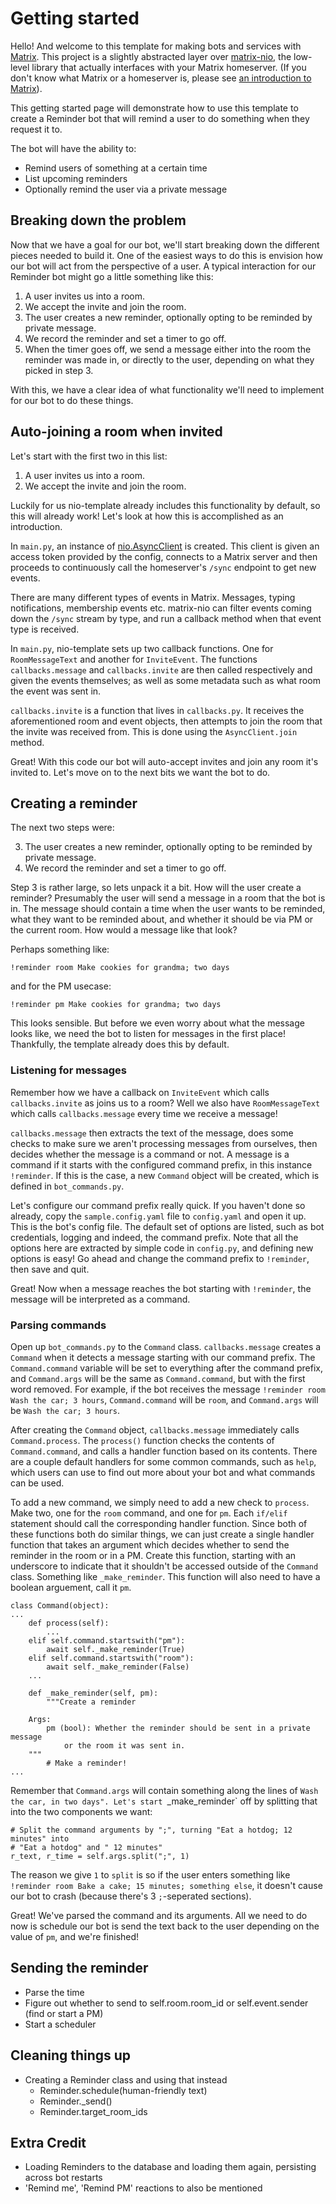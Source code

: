 # Getting started

Hello! And welcome to this template for making bots and services with
[Matrix](https://matrix.org). This project is a slightly abstracted layer over
[matrix-nio](https://github.com/poljar/matrix-nio), the low-level library that
actually interfaces with your Matrix homeserver. (If you don't know what Matrix
or a homeserver is, please see [an introduction to Matrix]()).

This getting started page will demonstrate how to use this template to create a
Reminder bot that will remind a user to do something when they request it to.

The bot will have the ability to:

* Remind users of something at a certain time
* List upcoming reminders
* Optionally remind the user via a private message

## Breaking down the problem

Now that we have a goal for our bot, we'll start breaking down the different
pieces needed to build it. One of the easiest ways to do this is envision how
our bot will act from the perspective of a user. A typical interaction for our
Reminder bot might go a little something like this:

1. A user invites us into a room.
2. We accept the invite and join the room.
3. The user creates a new reminder, optionally opting to be reminded by private
   message.
4. We record the reminder and set a timer to go off.
5. When the timer goes off, we send a message either into the room the reminder
   was made in, or directly to the user, depending on what they picked in step
   3.

With this, we have a clear idea of what functionality we'll need to implement
for our bot to do these things.

## Auto-joining a room when invited

Let's start with the first two in this list:

1. A user invites us into a room.
2. We accept the invite and join the room.

Luckily for us nio-template already includes this functionality by default, so
this will already work! Let's look at how this is accomplished as an
introduction.

In `main.py`, an instance of
[nio.AsyncClient](https://matrix-nio.readthedocs.io/en/latest/nio.html#asyncclient)
is created. This client is given an access token provided by the config,
connects to a Matrix server and then proceeds to continuously call the
homeserver's `/sync` endpoint to get new events.

There are many different types of events in Matrix. Messages, typing
notifications, membership events etc. matrix-nio can filter events coming down
the `/sync` stream by type, and run a callback method when that event type is
received.

In `main.py`, nio-template sets up two callback functions. One for
`RoomMessageText` and another for `InviteEvent`. The functions
`callbacks.message` and `callbacks.invite` are then called respectively and
given the events themselves; as well as some metadata such as what room the
event was sent in.

`callbacks.invite` is a function that lives in `callbacks.py`. It receives the
aforementioned room and event objects, then attempts to join the room that the
invite was received from. This is done using the `AsyncClient.join` method.

Great! With this code our bot will auto-accept invites and join any room it's
invited to. Let's move on to the next bits we want the bot to do.

## Creating a reminder

The next two steps were:

3. The user creates a new reminder, optionally opting to be reminded by private
   message.
4. We record the reminder and set a timer to go off.

Step 3 is rather large, so lets unpack it a bit. How will the user create a
reminder? Presumably the user will send a message in a room that the bot is in.
The message should contain a time when the user wants to be reminded, what they
want to be reminded about, and whether it should be via PM or the current room.
How would a message like that look?

Perhaps something like:

```
!reminder room Make cookies for grandma; two days
```

and for the PM usecase:

```
!reminder pm Make cookies for grandma; two days
```

This looks sensible. But before we even worry about what the message looks
like, we need the bot to listen for messages in the first place! Thankfully,
the template already does this by default.

### Listening for messages

Remember how we have a callback on `InviteEvent` which calls `callbacks.invite`
as joins us to a room? Well we also have `RoomMessageText` which calls
`callbacks.message` every time we receive a message!

`callbacks.message` then extracts the text of the message, does some checks to
make sure we aren't processing messages from ourselves, then decides whether
the message is a command or not. A message is a command if it starts with the
configured command prefix, in this instance `!reminder`. If this is the case, a
new `Command` object will be created, which is defined in `bot_commands.py`.

Let's configure our command prefix really quick. If you haven't done so
already, copy the `sample.config.yaml` file to `config.yaml` and open it up.
This is the bot's config file. The default set of options are listed, such as
bot credentials, logging and indeed, the command prefix. Note that all the
options here are extracted by simple code in `config.py`, and defining new
options is easy! Go ahead and change the command prefix to `!reminder`, then
save and quit.

Great! Now when a message reaches the bot starting with `!reminder`, the
message will be interpreted as a command.

### Parsing commands

Open up `bot_commands.py` to the `Command` class. `callbacks.message` creates a
`Command` when it detects a message starting with our command prefix. The
`Command.command` variable will be set to everything after the command prefix,
and `Command.args` will be the same as `Command.command`, but with the first
word removed. For example, if the bot receives the message `!reminder room Wash
the car; 3 hours`, `Command.command` will be `room`, and `Command.args`
will be `Wash the car; 3 hours`.

After creating the `Command` object, `callbacks.message` immediately calls
`Command.process`. The `process()` function checks the contents of
`Command.command`, and calls a handler function based on its contents. There
are a couple default handlers for some common commands, such as `help`, which
users can use to find out more about your bot and what commands can be used.

To add a new command, we simply need to add a new check to `process`. Make two,
one for the `room` command, and one for `pm`. Each `if/elif` statement should
call the corresponding handler function. Since both of these functions both do
similar things, we can just create a single handler function that takes an
argument which decides whether to send the reminder in the room or in a PM.
Create this function, starting with an underscore to indicate that it shouldn't
be accessed outside of the `Command` class. Something like `_make_reminder`.
This function will also need to have a boolean arguement, call it `pm`.

```
class Command(object):
...
    def process(self):
    	...
	elif self.command.startswith("pm"):
	    await self._make_reminder(True)
	elif self.command.startswith("room"):
	    await self._make_reminder(False)
	...
    
    def _make_reminder(self, pm):
        """Create a reminder

	Args:
	    pm (bool): Whether the reminder should be sent in a private message
	        or the room it was sent in.
	"""
        # Make a reminder!
...
```

Remember that `Command.args` will contain something along the lines of `Wash
the car, in two days". Let's start `_make_reminder` off by splitting that into
the two components we want:

```
# Split the command arguments by ";", turning "Eat a hotdog; 12 minutes" into
# "Eat a hotdog" and " 12 minutes"
r_text, r_time = self.args.split(";", 1)
```

The reason we give `1` to `split` is so if the user enters something like
`!reminder room Bake a cake; 15 minutes; something else`, it doesn't cause our
bot to crash (because there's 3 `;`-seperated sections).

Great! We've parsed the command and its arguments. All we need to do now is
schedule our bot is send the text back to the user depending on the value of
`pm`, and we're finished!

## Sending the reminder

* Parse the time
* Figure out whether to send to self.room.room_id or self.event.sender (find or
  start a PM)
* Start a scheduler

## Cleaning things up

* Creating a Reminder class and using that instead
  * Reminder.schedule(human-friendly text)
  * Reminder._send()
  * Reminder.target_room_ids

## Extra Credit

* Loading Reminders to the database and loading them again, persisting across bot restarts
* 'Remind me', 'Remind PM' reactions to also be mentioned

